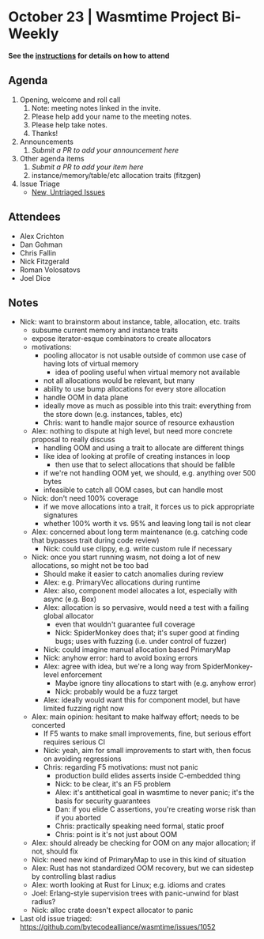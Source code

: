 # October 23 | Wasmtime Project Bi-Weekly

**See the [instructions](../README.md) for details on how to attend**

## Agenda

1. Opening, welcome and roll call
   1. Note: meeting notes linked in the invite.
   1. Please help add your name to the meeting notes.
   1. Please help take notes.
   1. Thanks!
1. Announcements
   1. _Submit a PR to add your announcement here_
1. Other agenda items
   1. _Submit a PR to add your item here_
   2. instance/memory/table/etc allocation traits (fitzgen)
1. Issue Triage
   * [New, Untriaged Issues](https://github.com/bytecodealliance/wasmtime/issues?q=is%3Aopen+comments%3A%3C2+created%3A%3E%3D2024-12-19)

## Attendees

* Alex Crichton
* Dan Gohman
* Chris Fallin
* Nick Fitzgerald
* Roman Volosatovs
* Joel Dice

## Notes

- Nick: want to brainstorm about instance, table, allocation, etc. traits
  - subsume current memory and instance traits
  - expose iterator-esque combinators to create allocators
  - motivations:
    - pooling allocator is not usable outside of common use case of having lots of virtual memory
      - idea of pooling useful when virtual memory not available
    - not all allocations would be relevant, but many
    - ability to use bump allocations for every store allocation
    - handle OOM in data plane
    - ideally move as much as possible into this trait: everything from the store down (e.g. instances, tables, etc)
    - Chris: want to handle major source of resource exhaustion
  - Alex: nothing to dispute at high level, but need more concrete proposal to really discuss
    - handling OOM and using a trait to allocate are different things
    - like idea of looking at profile of creating instances in loop
      - then use that to select allocations that should be falible
    - if we're not handling OOM yet, we should, e.g. anything over 500 bytes
    - infeasible to catch all OOM cases, but can handle most
  - Nick: don't need 100% coverage
    - if we move allocations into a trait, it forces us to pick appropriate signatures
    - whether 100% worth it vs. 95% and leaving long tail is not clear
  - Alex: concerned about long term maintenance (e.g. catching code that bypasses trait during code review)
    - Nick: could use clippy, e.g. write custom rule if necessary
  - Nick: once you start running wasm, not doing a lot of new allocations, so might not be too bad
    - Should make it easier to catch anomalies during review
    - Alex: e.g. PrimaryVec allocations during runtime
    - Alex: also, component model allocates a lot, especially with async (e.g. Box<dyn Future>)
    - Alex: allocation is so pervasive, would need a test with a failing global allocator
      - even that wouldn't guarantee full coverage
      - Nick: SpiderMonkey does that; it's super good at finding bugs; uses with fuzzing (i.e. under control of fuzzer)
    - Nick: could imagine manual allocation based PrimaryMap
    - Nick: anyhow error: hard to avoid boxing errors
    - Alex: agree with idea, but we're a long way from SpiderMonkey-level enforcement
      - Maybe ignore tiny allocations to start with (e.g. anyhow error)
      - Nick: probably would be a fuzz target
    - Alex: ideally would want this for component model, but have limited fuzzing right now
  - Alex: main opinion: hesitant to make halfway effort; needs to be concerted
    - If F5 wants to make small improvements, fine, but serious effort requires serious CI
    - Nick: yeah, aim for small improvements to start with, then focus on avoiding regressions
    - Chris: regarding F5 motivations: must not panic
      - production build elides asserts inside C-embedded thing
      - Nick: to be clear, it's an F5 problem
      - Alex: it's antithetical goal in wasmtime to never panic; it's the basis for security guarantees
      - Dan: if you elide C assertions, you're creating worse risk than if you aborted
      - Chris: practically speaking need formal, static proof
      - Chris: point is it's not just about OOM
  - Alex: should already be checking for OOM on any major allocation; if not, should fix
  - Nick: need new kind of PrimaryMap to use in this kind of situation
  - Alex: Rust has not standardized OOM recovery, but we can sidestep by controlling blast radius
  - Alex: worth looking at Rust for Linux; e.g. idioms and crates
  - Joel: Erlang-style supervision trees with panic-unwind for blast radius?
  - Nick: alloc crate doesn't expect allocator to panic
- Last old issue triaged: https://github.com/bytecodealliance/wasmtime/issues/1052
